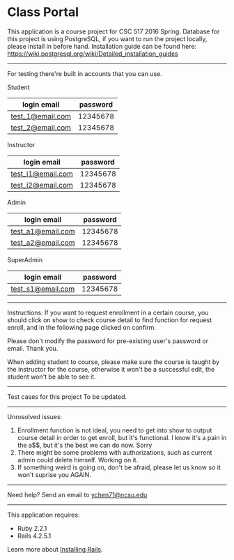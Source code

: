 Class Portal
================

This application is a course project for CSC 517 2016 Spring.
Database for this project is using PostgreSQL, if you want to run the project locally, please install in before hand. Installation guide can be found here: https://wiki.postgresql.org/wiki/Detailed_installation_guides

-----------
For testing there're built in accounts that you can use.

Student

|    login email    |    password   |
| -------------     | ------------- |
| test_1@email.com  |    12345678   |
| test_2@email.com  |    12345678   |


Instructor

|    login email     |    password   |
| -------------      | ------------- |
| test_i1@email.com  |    12345678   |
| test_i2@email.com  |    12345678   |
  
Admin

|    login email     |    password   |
| -------------      | ------------- |
| test_a1@email.com  |    12345678   |
| test_a2@email.com  |    12345678   |
  
SuperAdmin

|    login email     |    password   |
| -------------      | ------------- |
| test_s1@email.com  |    12345678   |

-------------
Instructions:
If you want to request enrollment in a certain course, you should click on show to check course detail to find function for request enroll, and in the following page clicked on confirm.

Please don't modify the password for pre-existing user's password or email. Thank you.

When adding student to course, please make sure the course is taught by the instructor for the course, otherwise it won't be a successful edit, the student won't be able to see it.

-------------
Test cases for this project
To be updated.

-------------

Unrosolved issues:
  1. Enrollment function is not ideal, you need to get into show to output course detail in order to get enroll, but it's functional. I know it's a pain in the a$$, but it's the best we can do now. Sorry
  2. There might be some problems with authorizations, such as current admin could delete himself. Working on it.
  3. If something weird is going on, don't be afraid, please let us know so it won't suprise you AGAIN.

-----------

Need help? Send an email to ychen71@ncsu.edu 


-------------

This application requires:

- Ruby 2.2.1
- Rails 4.2.5.1

Learn more about [Installing Rails](http://railsapps.github.io/installing-rails.html).
